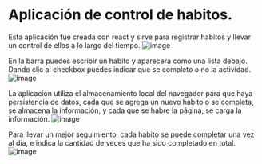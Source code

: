 # Aplicación de control de habitos.
Esta aplicación fue creada con react y sirve para registrar habitos y llevar un control de ellos a lo largo del tiempo.
![image](https://github.com/diegoivan1987/ProgInt/assets/47061340/39b24d5d-d38a-4ca9-ab12-a8ea85e920ed)

En la barra puedes escribir un habito y aparecera como una lista debajo. Dando clic al checkbox puedes indicar que se completo o no la actividad.
![image](https://github.com/diegoivan1987/ProgInt/assets/47061340/39ab4615-981d-4031-a54b-17529aabde7b)

La aplicación utiliza el almacenamiento local del navegador para que haya persistencia de datos, cada que se agrega un nuevo habito o se completa, se almacena la información, y cada que se habre la página, se carga la información.
![image](https://github.com/diegoivan1987/ProgInt/assets/47061340/2f93fc2b-38f3-4c3c-b683-c418e22d5a54)

Para llevar un mejor seguimiento, cada habito se puede completar una vez al dia, e indica la cantidad de veces que ha sido completado en total.
![image](https://github.com/diegoivan1987/ProgInt/assets/47061340/6a501921-44aa-43c3-a130-fc3883ff4c19)
